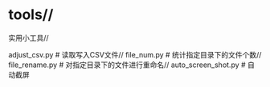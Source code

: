 # tools//
实用小工具//

adjust_csv.py     # 读取写入CSV文件//
file_num.py       # 统计指定目录下的文件个数//
file_rename.py    # 对指定目录下的文件进行重命名//
auto_screen_shot.py # 自动截屏

